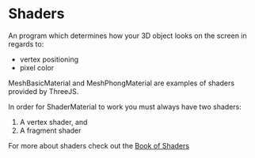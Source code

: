 # Shaders

An program which determines how your 3D object looks on the screen in regards to:

- vertex positioning
- pixel color

MeshBasicMaterial and MeshPhongMaterial are examples of shaders provided by ThreeJS.

In order for ShaderMaterial to work you must always have two shaders:

1. A vertex shader, and
2. A fragment shader

For more about shaders check out the [Book of Shaders](https://thebookofshaders.com/)

